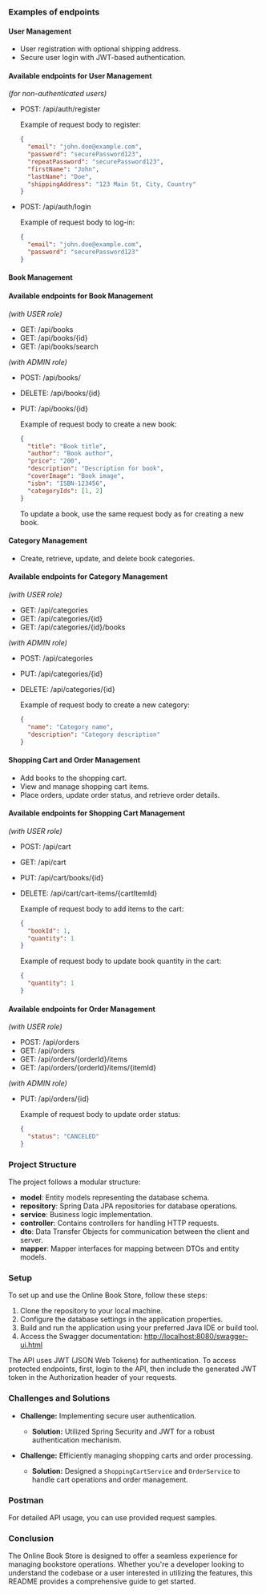 ### Examples of endpoints 

#### User Management

- User registration with optional shipping address.
- Secure user login with JWT-based authentication.

#### Available endpoints for User Management

*(for non-authenticated users)*

- POST: /api/auth/register

  Example of request body to register:

  ```json
  {
    "email": "john.doe@example.com",
    "password": "securePassword123",
    "repeatPassword": "securePassword123",
    "firstName": "John",
    "lastName": "Doe",
    "shippingAddress": "123 Main St, City, Country"
  }
  ```

- POST: /api/auth/login

  Example of request body to log-in:

  ```json
  {
    "email": "john.doe@example.com",
    "password": "securePassword123"
  }
  ```

#### Book Management
#### Available endpoints for Book Management

*(with USER role)*

- GET: /api/books
- GET: /api/books/{id}
- GET: /api/books/search

*(with ADMIN role)*

- POST: /api/books/
- DELETE: /api/books/{id}
- PUT: /api/books/{id}

  Example of request body to create a new book:

  ```json
  {
    "title": "Book title",
    "author": "Book author",
    "price": "200",
    "description": "Description for book",
    "coverImage": "Book image",
    "isbn": "ISBN-123456",
    "categoryIds": [1, 2]
  }
  ```

  To update a book, use the same request body as for creating a new book.

#### Category Management

- Create, retrieve, update, and delete book categories.

#### Available endpoints for Category Management

*(with USER role)*

- GET: /api/categories
- GET: /api/categories/{id}
- GET: /api/categories/{id}/books

*(with ADMIN role)*

- POST: /api/categories
- PUT: /api/categories/{id}
- DELETE: /api/categories/{id}

  Example of request body to create a new category:

  ```json
  {
    "name": "Category name",
    "description": "Category description"
  }
  ```

#### Shopping Cart and Order Management

- Add books to the shopping cart.
- View and manage shopping cart items.
- Place orders, update order status, and retrieve order details.

#### Available endpoints for Shopping Cart Management

*(with USER role)*

- POST: /api/cart
- GET: /api/cart
- PUT: /api/cart/books/{id}
- DELETE: /api/cart/cart-items/{cartItemId}

  Example of request body to add items to the cart:

  ```json
  {
    "bookId": 1,
    "quantity": 1
  }
  ```

  Example of request body to update book quantity in the cart:

  ```json
  {
    "quantity": 1
  }
  ```

#### Available endpoints for Order Management

*(with USER role)*

- POST: /api/orders
- GET: /api/orders
- GET: /api/orders/{orderId}/items
- GET: /api/orders/{orderId}/items/{itemId}

*(with ADMIN role)*

- PUT: /api/orders/{id}

  Example of request body to update order status:

  ```json
  {
    "status": "CANCELED"
  }
  ```

### Project Structure

The project follows a modular structure:

- **model**: Entity models representing the database schema.
- **repository**: Spring Data JPA repositories for database operations.
- **service**: Business logic implementation.
- **controller**: Contains controllers for handling HTTP requests.
- **dto**: Data Transfer Objects for communication between the client and server.
- **mapper**: Mapper interfaces for mapping between DTOs and entity models.

### Setup

To set up and use the Online Book Store, follow these steps:

1. Clone the repository to your local machine.
2. Configure the database settings in the application properties.
3. Build and run the application using your preferred Java IDE or build tool.
4. Access the Swagger documentation: [http://localhost:8080/swagger-ui.html](http://localhost:8080/swagger-ui.html)

The API uses JWT (JSON Web Tokens) for authentication. To access protected endpoints, first, login to the API, then include the generated JWT token in the Authorization header of your requests.

### Challenges and Solutions

- **Challenge:** Implementing secure user authentication.
  - **Solution:** Utilized Spring Security and JWT for a robust authentication mechanism.

- **Challenge:** Efficiently managing shopping carts and order processing.
  - **Solution:** Designed a `ShoppingCartService` and `OrderService` to handle cart operations and order management.

### Postman

For detailed API usage, you can use provided request samples.

### Conclusion

The Online Book Store is designed to offer a seamless experience for managing bookstore operations. Whether you're a developer looking to understand the codebase or a user interested in utilizing the features, this README provides a comprehensive guide to get started.

